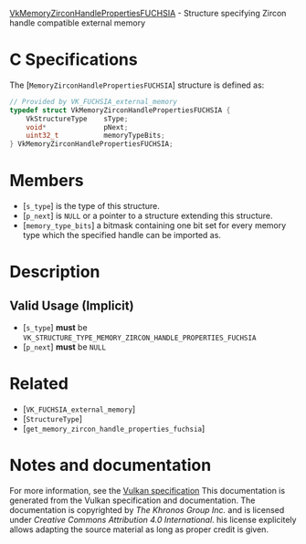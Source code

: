 [VkMemoryZirconHandlePropertiesFUCHSIA](https://www.khronos.org/registry/vulkan/specs/1.3-extensions/man/html/VkMemoryZirconHandlePropertiesFUCHSIA.html) - Structure specifying Zircon handle compatible external memory

# C Specifications
The [`MemoryZirconHandlePropertiesFUCHSIA`] structure is defined as:
```c
// Provided by VK_FUCHSIA_external_memory
typedef struct VkMemoryZirconHandlePropertiesFUCHSIA {
    VkStructureType    sType;
    void*              pNext;
    uint32_t           memoryTypeBits;
} VkMemoryZirconHandlePropertiesFUCHSIA;
```

# Members
- [`s_type`] is the type of this structure.
- [`p_next`] is `NULL` or a pointer to a structure extending this structure.
- [`memory_type_bits`] a bitmask containing one bit set for every memory type which the specified handle can be imported as.

# Description
## Valid Usage (Implicit)
-  [`s_type`] **must**  be `VK_STRUCTURE_TYPE_MEMORY_ZIRCON_HANDLE_PROPERTIES_FUCHSIA`
-  [`p_next`] **must**  be `NULL`

# Related
- [`VK_FUCHSIA_external_memory`]
- [`StructureType`]
- [`get_memory_zircon_handle_properties_fuchsia`]

# Notes and documentation
For more information, see the [Vulkan specification](https://www.khronos.org/registry/vulkan/specs/1.3-extensions/html/vkspec.html)
This documentation is generated from the Vulkan specification and documentation.
The documentation is copyrighted by *The Khronos Group Inc.* and is licensed under *Creative Commons Attribution 4.0 International*.
his license explicitely allows adapting the source material as long as proper credit is given.
        